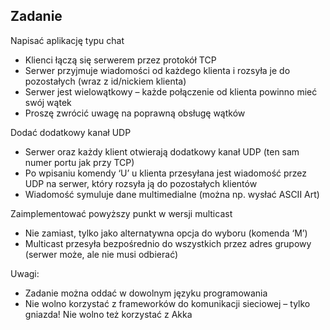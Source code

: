 ## Zadanie 

Napisać aplikację typu chat
- Klienci łączą się serwerem przez protokół TCP
- Serwer przyjmuje wiadomości od każdego klienta i rozsyła je do pozostałych (wraz z id/nickiem klienta)
- Serwer jest wielowątkowy – każde połączenie od klienta powinno mieć swój wątek
- Proszę zwrócić uwagę na poprawną obsługę wątków

Dodać dodatkowy kanał UDP
- Serwer oraz każdy klient otwierają dodatkowy kanał UDP (ten sam numer portu jak przy TCP)
- Po wpisaniu komendy ‘U’ u klienta przesyłana jest wiadomość przez UDP na serwer, który rozsyła ją do pozostałych klientów
- Wiadomość symuluje dane multimedialne (można np. wysłać ASCII Art)

Zaimplementować powyższy punkt w wersji multicast
- Nie zamiast, tylko jako alternatywna opcja do wyboru (komenda ‘M’)
- Multicast przesyła bezpośrednio do wszystkich przez adres grupowy (serwer może, ale nie musi odbierać)

Uwagi:
- Zadanie można oddać w dowolnym języku programowania
- Nie wolno korzystać z frameworków do komunikacji sieciowej – tylko gniazda! Nie wolno też korzystać z Akka
